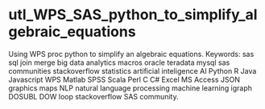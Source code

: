 # utl_WPS_SAS_python_to_simplify_algebraic_equations
Using WPS proc python to simplify an algebraic equations. Keywords: sas sql join merge big data analytics macros oracle teradata mysql sas communities stackoverflow statistics artificial inteligence AI Python R Java Javascript WPS Matlab SPSS Scala Perl C C# Excel MS Access JSON graphics maps NLP natural language processing machine learning igraph DOSUBL DOW loop stackoverflow SAS community.
